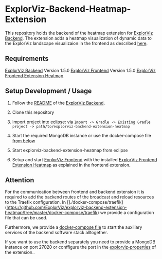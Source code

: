 # ExplorViz-Backend-Heatmap-Extension

This repository holds the backend of the heatmap extension for [ExplorViz Backend](https://github.com/ExplorViz/explorviz-backend). The extension adds a heatmap visualization of dynamic data to the ExplorViz landscape visualizaion in the frontend as described [here]().

## Requirements
[ExplorViz Backend](https://github.com/ExplorViz/explorviz-backend/tree/1.5.0) Version 1.5.0 
[ExplorViz Frontend](https://github.com/ExplorViz/explorviz-frontend/tree/1.5.0) Version 1.5.0
[ExplorViz Frontend Extension Heatmap](https://github.com/ExplorViz/explorviz-frontend-extension-heatmap)

## Setup Development / Usage

1. Follow the [README](https://github.com/ExplorViz/explorviz-backend/tree/1.5.0/README.md) of the [ExplorViz Backend](https://github.com/ExplorViz/explorviz-backend/tree/1.5.0).

2. Clone this repository

3. Import project into eclipse: via `Import -> Gradle -> Existing Gradle project -> path/to/explorviz-backend-extension-heatmap`

4. Start the required MongoDB instance or use the docker-compose file [from below](#Attention)

5. Start explorviz-backend-extension-heatmap from eclipse

6. Setup and start [ExplorViz Frontend](https://github.com/ExplorViz/explorviz-frontend/tree/1.5.0) with the installed [ExplorViz Frontend Extension Heatmap](https://github.com/ExplorViz/explorviz-frontend-extension-heatmap) as explained in the frontend extension.

## Attention

For the communication between frontend and backend extension it is required  to add the backend routes of the broadcast and reload resources to the Traefik configuration. In []./docker-compose/traefik](https://github.com/ExplorViz/explorviz-backend-extension-heatmap/tree/master/docker-compose/traefik) we provide a configuration file that can be used.

Furthermore, we provide a [docker-compose file](https://github.com/ExplorViz/explorviz-backend-extension-heatmap/blob/master/docker-compose/docker-compose.yml) to start the auxiliary services of the backend software stack alltogether.

If you want to use the backend separately you need to provide a MongoDB instance on port 27020 or conffigure the port in the [explorviz-properties](https://github.com/ExplorViz/explorviz-backend-extension-heatmap/blob/master/src/main/resources/explorviz.properties) of the extension..